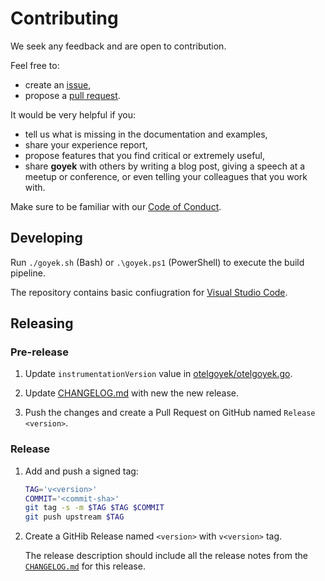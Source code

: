 # Contributing

We seek any feedback and are open to contribution.

Feel free to:

- create an [issue](https://github.com/goyek/x/issues),
- propose a [pull request](https://github.com/goyek/x/pulls).

It would be very helpful if you:

- tell us what is missing in the documentation and examples,
- share your experience report,
- propose features that you find critical or extremely useful,
- share **goyek** with others by writing a blog post,
  giving a speech at a meetup or conference,
  or even telling your colleagues that you work with.

Make sure to be familiar with our [Code of Conduct](CODE_OF_CONDUCT.md).

## Developing

Run `./goyek.sh` (Bash) or `.\goyek.ps1` (PowerShell)
to execute the build pipeline.

The repository contains basic confiugration for
[Visual Studio Code](https://code.visualstudio.com/).

## Releasing

### Pre-release

1. Update `instrumentationVersion` value in [otelgoyek/otelgoyek.go](otelgoyek/otelgoyek.go).

1. Update [CHANGELOG.md](CHANGELOG.md) with new the new release.

1. Push the changes and create a Pull Request on GitHub named `Release <version>`.

### Release

1. Add and push a signed tag:

   ```sh
   TAG='v<version>'
   COMMIT='<commit-sha>'
   git tag -s -m $TAG $TAG $COMMIT
   git push upstream $TAG
   ```

1. Create a GitHib Release named `<version>` with `v<version>` tag.

   The release description should include all the release notes
   from the [`CHANGELOG.md`](CHANGELOG.md) for this release.
